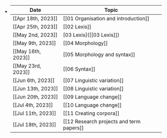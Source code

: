 - | Date               | Topic |
  |--------------------|-------|
  | [[Apr 18th, 2023]] | [[01 Organisation and introduction]] |
  | [[Apr 25th, 2023]] | [[02 Lexis]] |
  | [[May 2nd, 2023]]  | [03 Lexis]([[03 Lexis]]) |
  | [[May 9th, 2023]]  | [[04 Morphology]] |
  | [[May 16th, 2023]] | [[05 Morphology and syntax]] |
  | [[May 23rd, 2023]] | [[06 Syntax]] |
  | [[Jun 6th, 2023]]  | [[07 Linguistic variation]] |
  | [[Jun 13th, 2023]] | [[08 Linguistic variation]] |
  | [[Jun 20th, 2023]] | [[09 Language change]] |
  | [[Jul 4th, 2023]]  | [[10 Language change]] |
  | [[Jul 11th, 2023]] | [[11 Creating corpora]] |
  | [[Jul 18th, 2023]] | [[12 Research projects and term papers]] |
